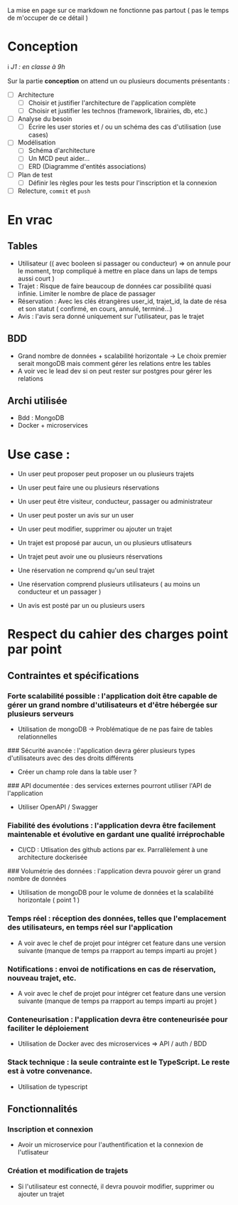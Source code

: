 La mise en page sur ce markdown ne fonctionne pas partout ( pas le temps de m'occuper de ce détail )

# Conception

ℹ️ *J1 : en classe à 9h*

Sur la partie **conception** on attend un ou plusieurs documents présentants :

- [ ] Architecture
  - [ ] Choisir et justifier l'architecture de l'application complète
  - [ ] Choisir et justifier les technos (framework, librairies, db, etc.)
- [ ] Analyse du besoin
  - [ ] Écrire les user stories et / ou un schéma des cas d'utilisation (use cases)
- [ ] Modélisation
  - [ ] Schéma d'architecture
  - [ ] Un MCD peut aider...
  - [ ] ERD (Diagramme d'entités associations)
- [ ] Plan de test
  - [ ] Définir les règles pour les tests pour l'inscription et la connexion
- [ ] Relecture, `commit` et `push`

# En vrac


## Tables
- Utilisateur (( avec booleen si passager ou conducteur) => on annule pour le moment, trop compliqué à mettre en place dans un laps de temps aussi court )
- Trajet : Risque de faire beaucoup de données car possibilité quasi infinie. Limiter le nombre de place de passager
- Réservation : Avec les clés étrangères user_id, trajet_id, la date de résa et son statut ( confirmé, en cours, annulé, terminé...)
- Avis : l'avis sera donné uniquement sur l'utilisateur, pas le trajet

## BDD
- Grand nombre de données + scalabilité horizontale -> Le choix premier serait mongoDB mais comment gérer les relations entre les tables
- A voir vec le lead dev si on peut rester sur postgres pour gérer les relations

## Archi utilisée
- Bdd : MongoDB
- Docker + microservices


# Use case :
- Un user peut proposer peut proposer un ou plusieurs trajets
- Un user peut faire une ou plusieurs réservations
- Un user peut être visiteur, conducteur, passager ou administrateur
- Un user peut poster un avis sur un user
- Un user peut modifier, supprimer ou ajouter un trajet

- Un trajet est proposé par aucun, un ou plusieurs utlisateurs
- Un trajet peut avoir une ou plusieurs réservations

- Une réservation ne comprend qu'un seul trajet
- Une réservation comprend plusieurs utilisateurs ( au moins un conducteur et un passager )

- Un avis est posté par un ou plusieurs users


# Respect du cahier des charges point par point

## Contraintes et spécifications

### Forte scalabilité possible : l'application doit être capable de gérer un grand nombre d'utilisateurs et d'être hébergée sur plusieurs serveurs
- Utilisation de mongoDB -> Problématique de ne pas faire de tables relationnelles

### Sécurité avancée : l'application devra gérer plusieurs types d'utilisateurs avec des des droits différents
- Créer un champ role dans la table user ?

### API documentée : des services externes pourront utiliser l'API de l'application
- Utiliser OpenAPI / Swagger

### Fiabilité des évolutions : l'application devra être facilement maintenable et évolutive en gardant une qualité irréprochable
- CI/CD : Utlisation des github actions par ex. Parrallèlement à une architecture dockerisée

### Volumétrie des données : l'application devra pouvoir gérer un grand nombre de données
- Utilisation de mongoDB pour le volume de données et la scalabilité horizontale ( point 1 )

### Temps réel : réception des données, telles que l'emplacement des utilisateurs, en temps réel sur l'application
- A voir avec le chef de projet pour intégrer cet feature dans une version suivante  (manque de temps pa rrapport au temps imparti au projet )

### Notifications : envoi de notifications en cas de réservation, nouveau trajet, etc.
- A voir avec le chef de projet pour intégrer cet feature dans une version suivante  (manque de temps pa rrapport au temps imparti au projet )

### Conteneurisation : l'application devra être conteneurisée pour faciliter le déploiement
- Utilisation de Docker avec des microservices => API / auth / BDD

### Stack technique : la seule contrainte est le TypeScript. Le reste est à votre convenance.
- Utilisation de typescript

## Fonctionnalités

### Inscription et connexion
- Avoir un microservice pour l'authentification et la connexion de l'utlisateur

### Création et modification de trajets
- Si l'utilisateur est connecté, il devra pouvoir modifier, supprimer ou ajouter un trajet